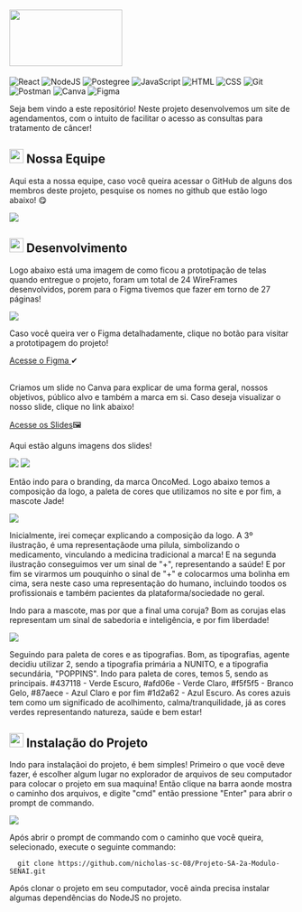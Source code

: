 # <img src="https://github.com/nicholas-sc-08/Projeto-SA-2a-Modulo-SENAI/blob/main/Projeto-SA/public/Logo_Footer.svg" width='200px' height='100px'/>
![React](https://img.shields.io/badge/React-20232A?style=for-the-badge&logo=react&logoColor=61DAFB)
![NodeJS](https://img.shields.io/badge/Node%20js-339933?style=for-the-badge&logo=nodedotjs&logoColor=white)
![Postegree](https://img.shields.io/badge/postgresql-4169e1?style=for-the-badge&logo=postgresql&logoColor=white)
![JavaScript](https://img.shields.io/badge/JavaScript-F7DF1E?style=for-the-badge&logo=javascript&logoColor=black)
![HTML](https://img.shields.io/badge/HTML5-E34F26?style=for-the-badge&logo=html5&logoColor=white)
![CSS](https://img.shields.io/badge/CSS3-1572B6?style=for-the-badge&logo=css3&logoColor=white)
![Git](https://img.shields.io/badge/GIT-E44C30?style=for-the-badge&logo=git&logoColor=black)
![Postman](https://img.shields.io/badge/Postman-FF6C37?style=for-the-badge&logo=Postman&logoColor=white)
![Canva](https://img.shields.io/badge/Canva-%2300C4CC.svg?&style=for-the-badge&logo=Canva&logoColor=black)
![Figma](https://img.shields.io/badge/Figma-090909?style=for-the-badge&logo=figma&logoColor=white)

<p>Seja bem vindo a este repositório! Neste projeto desenvolvemos um site de agendamentos, com o intuito de facilitar o acesso as consultas para tratamento de câncer!</p>

## <img src='https://github.com/nicholas-sc-08/Projeto-SA-2a-Modulo-SENAI/blob/main/Imagens_Readme/Gif_Coroa.gif' width='25px' height='25px'/> Nossa Equipe 

<p>Aqui esta a nossa equipe, caso você queira acessar o GitHub de alguns dos membros deste projeto, pesquise os nomes no github que estão logo abaixo! 😋</p>

<img src='https://github.com/nicholas-sc-08/Projeto-SA-2a-Modulo-SENAI/blob/main/Imagens_Readme/Equipe_SA.png'/>


## <img src='https://github.com/nicholas-sc-08/Projeto-SA-2a-Modulo-SENAI/blob/main/Imagens_Readme/Paleta_de_Tinta.webp' width='25px' height='25px'> Desenvolvimento

<p>Logo abaixo está uma imagem de como ficou a prototipação de telas quando entregue o projeto, foram um total de 24 WireFrames desenvolvidos, porem para o Figma tivemos que fazer em torno de 27 páginas!</p>

<img src='https://github.com/nicholas-sc-08/Projeto-SA-2a-Modulo-SENAI/blob/main/Imagens_Readme/Prototipagem_Figma.png'/>

<p>Caso você queira ver o Figma detalhadamente, clique no botão para visitar a prototipagem do projeto!</p>
<a href='https://www.figma.com/design/VizoKBMnKxm9Z9LTnxk8gb/OncoMed-S.A?t=AahHoVgF3qlPIBWa-1'>Acesse o Figma </a>✔
<br>
<br>
<p>Criamos um slide no Canva para explicar de uma forma geral, nossos objetivos, público alvo e também a marca em si. Caso deseja visualizar o nosso slide, clique no link abaixo!</p>

<a href='https://www.canva.com/design/DAGYQwcE80E/F1Kz9ie8plXei4bH6ZJQZg/edit?utm_content=DAGYQwcE80E&utm_campaign=designshare&utm_medium=link2&utm_source=sharebutton'>Acesse os Slides</a>🖼

<p>Aqui estão alguns imagens dos slides!</p>

<img src='https://github.com/nicholas-sc-08/Projeto-SA-2a-Modulo-SENAI/blob/main/Imagens_Readme/Slide_Um.png'/>
<img src='https://github.com/nicholas-sc-08/Projeto-SA-2a-Modulo-SENAI/blob/main/Imagens_Readme/Slide_Dois.png'/>

<p>Então indo para o branding, da marca OncoMed. Logo abaixo temos a composição da logo, a paleta de cores que utilizamos no site e por fim, a mascote Jade!</p>

<img src='https://github.com/nicholas-sc-08/Projeto-SA-2a-Modulo-SENAI/blob/main/Imagens_Readme/Slide_Tres.png'/>

<p>Inicialmente, irei começar explicando a composição da logo. A 3º ilustração, é uma representaçãode uma pilula, simbolizando o medicamento, vinculando a medicina tradicional a marca! E na segunda ilustração conseguimos ver um sinal de "+", representando a saúde! E por fim se virarmos um pouquinho o sinal de "+" e colocarmos uma bolinha em cima, sera neste caso uma representação do humano, incluindo toodos os profissionais e também pacientes da plataforma/sociedade no geral.</p>

<p>Indo para a mascote, mas por que a final uma coruja? Bom as corujas elas representam um sinal de sabedoria e inteligência, e por fim liberdade!</p>

<img src='https://github.com/nicholas-sc-08/Projeto-SA-2a-Modulo-SENAI/blob/main/Imagens_Readme/Slide_Quatro.png'/>

<p>Seguindo para paleta de cores e as tipografias. Bom, as tipografias, agente decidiu utilizar 2, sendo a tipografia primária a NUNITO, e a tipografia secundária, "POPPINS". Indo para paleta de cores, temos 5, sendo as principais. #437118 - Verde Escuro, #afd06e - Verde Claro, #f5f5f5 - Branco Gelo, #87aece - Azul Claro e por fim #1d2a62 - Azul Escuro. As cores azuis tem como um significado de acolhimento, calma/tranquilidade, já as cores verdes representando natureza, saúde e bem estar!</p>

## <img src='http://media.giphy.com/media/MzX5hCfR5nP20/giphy.gif' width='25px' height='25px'/> Instalação do Projeto

<p>Indo para instalaçãoi do projeto, é bem simples! Primeiro o que você deve fazer, é escolher algum lugar no explorador de arquivos de seu computador para colocar o projeto em sua maquina! Então clique na barra aonde mostra o caminho dos arquivos, e digite "cmd" então pressione "Enter" para abrir o prompt de commando.</p>

<img src='https://github.com/user-attachments/assets/6b7c8a4a-0386-4aa4-9e01-2e54d330e622'/>

<p>Após abrir o prompt de commando com o caminho que você queira, selecionado, execute o seguinte commando:</p>

```git
  git clone https://github.com/nicholas-sc-08/Projeto-SA-2a-Modulo-SENAI.git
```

<p>Após clonar o projeto em seu computador, você ainda precisa instalar algumas dependências do NodeJS no projeto.</p>

